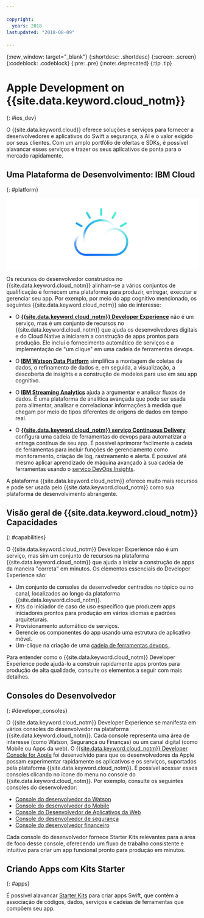 ```yaml
---

copyright:
  years: 2018
lastupdated: "2018-08-09"

---
```

{:new_window: target="_blank"}
{:shortdesc: .shortdesc}
{:screen: .screen}
{:codeblock: .codeblock}
{:pre: .pre}
{:note:.deprecated}
{:tip .tip}

# Apple Development on  {{site.data.keyword.cloud_notm}}
{: #ios_dev}

O {{site.data.keyword.cloud}} oferece soluções e serviços para fornecer a desenvolvedores e aplicativos do Swift a segurança, a AI e o valor exigido por seus clientes. Com um amplo portfólio de ofertas e SDKs, é possível alavancar esses serviços e trazer os seus aplicativos de ponta para o mercado rapidamente.

## Uma Plataforma de Desenvolvimento: IBM Cloud
{: #platform}

 ![Developer types](images/IBM_Cloud_icon.png "IBM Cloud")

Os recursos do desenvolvedor construídos no {{site.data.keyword.cloud_notm}} alinham-se a vários conjuntos de qualificação e fornecem uma plataforma para produzir, entregar, executar e gerenciar seu app. Por exemplo, por meio do app cognitivo mencionado, os seguintes {{site.data.keyword.cloud_notm}} são de interesse:

* O [**{{site.data.keyword.cloud_notm}} Developer Experience**](https://console.bluemix.net/docs/overview/dev-journey.html#dev-journey) não é um serviço, mas é um conjunto de recursos no {{site.data.keyword.cloud_notm}} que ajuda os desenvolvedores digitais e do Cloud Native a iniciarem a construção de apps prontos para produção. Ele inclui o fornecimento automático de serviços e a implementação de "um clique" em uma cadeia de ferramentas devops.

* O [**IBM Watson Data Platform**](https://dataplatform.ibm.com) simplifica a montagem de coletas de dados, o refinamento de dados e, em seguida, a visualização, a descoberta de insights e a construção de modelos para uso em seu app cognitivo.

* O [**IBM Streaming Analytics**](../services/StreamingAnalytics/index.html#gettingstarted) ajuda a argumentar e analisar fluxos de dados. É uma plataforma de analítica avançada que pode ser usada para alimentar, analisar e correlacionar informações à medida que chegam por meio de tipos diferentes de origens de dados em tempo real.

* O [**{{site.data.keyword.cloud_notm}} serviço Continuous Delivery**](../services/ContinuousDelivery/index.html#cd_getting_started) configura uma cadeia de ferramentas do devops para automatizar a entrega contínua de seu app. É possível aprimorar facilmente a cadeia de ferramentas para incluir funções de gerenciamento como monitoramento, criação de log, rastreamento e alerta. É possível até mesmo aplicar aprendizado de máquina avançado à sua cadeia de ferramentas usando o [serviço DevOps Insights](../services/DevOpsInsights/index.html#gettingstarted).

A plataforma {{site.data.keyword.cloud_notm}} oferece muito mais recursos e pode ser usada pelo {{site.data.keyword.cloud_notm}} como sua plataforma de desenvolvimento abrangente.

## Visão geral de  {{site.data.keyword.cloud_notm}}  Capacidades
{: #capabilities}

O {{site.data.keyword.cloud_notm}} Developer Experience não é um serviço, mas sim um conjunto de recursos na plataforma {{site.data.keyword.cloud_notm}} que ajuda a iniciar a construção de apps da maneira "correta" em minutos. Os elementos essenciais do Developer Experience são:

* Um conjunto de consoles de desenvolvedor centrados no tópico ou no canal, localizados ao longo da plataforma {{site.data.keyword.cloud_notm}}.
* Kits do iniciador de caso de uso específico que produzem apps iniciadores prontos para produção em vários idiomas e padrões arquiteturais.
* Provisionamento automático de serviços.
* Gerencie os componentes do app usando uma estrutura de aplicativo móvel.
* Um-clique na criação de uma  [ cadeia de ferramentas devops ](../services/ContinuousDelivery/index.html#cd_getting_started).

Para entender como o {{site.data.keyword.cloud_notm}} Developer Experience pode ajudá-lo a construir rapidamente apps prontos para produção de alta qualidade, consulte os elementos a seguir com mais detalhes.

## Consoles do Desenvolvedor
{: #developer_consoles}

O {{site.data.keyword.cloud_notm}} Developer Experience se manifesta em vários consoles do desenvolvedor na plataforma {{site.data.keyword.cloud_notm}}. Cada console representa uma área de interesse (como Watson, Segurança ou Finanças) ou um canal digital (como Mobile ou Apps da web). O [{{site.data.keyword.cloud_notm}} Developer Console for Apple](https://console.bluemix.net/developer/appledevelopment/dashboard) foi desenvolvido para que os desenvolvedores da Apple possam experimentar rapidamente os aplicativos e os serviços, suportados pela plataforma {{site.data.keyword.cloud_notm}}. É possível acessar esses consoles clicando no ícone do menu no console do {{site.data.keyword.cloud_notm}}. Por exemplo, consulte os seguintes consoles do desenvolvedor:

* [ Console do desenvolvedor do Watson ](https://console.bluemix.net/developer/watson/dashboard)
* [ Console do desenvolvedor do Mobile ](https://console.bluemix.net/developer/mobile/dashboard)
* [ Console do Desenvolvedor de Aplicativos da Web ](https://console.bluemix.net/developer/appservice/dashboard)
* [ Console do desenvolvedor de segurança ](https://console.bluemix.net/developer/security/dashboard)
* [ Console do desenvolvedor financeiro ](https://console.bluemix.net/developer/finance/dashboard)

<!--Cloud native development is the process of developing apps that are optimized to leverage capabilities engendered from running on the cloud.  Flexibility, portability, scaling, rapid development, continuous delivery, and a close coupling development and operations ("devops) are characteristics of cloud applications. The {{site.data.keyword.cloud}} Developer Experience quickly gets you started building cloud native applications that are ready for team development and bound for production use.-->


<!--![Overview of elements of the {{site.data.keyword.cloud_notm}} Developer Experience](images/elements_of_devex.png "Overview of elements of the {{site.data.keyword.cloud_notm}} Developer Experience") <br> *Overview of elements of the {{site.data.keyword.cloud_notm}} Developer Experience*-->

Cada console do desenvolvedor fornece Starter Kits relevantes para a área de foco desse console, oferecendo um fluxo de trabalho consistente e intuitivo para criar um app funcional pronto para produção em minutos.

## Criando Apps com Kits Starter
{: #apps}

É possível alavancar [Starter Kits](starter_kit/starter_kits.html) para criar apps Swift, que contêm a associação de códigos, dados, serviços e cadeias de ferramentas que compõem seu app.
